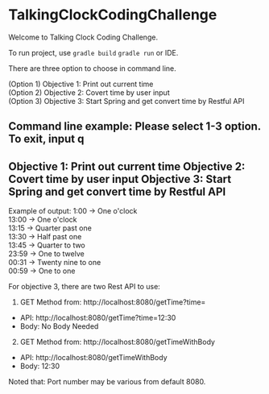 
# TalkingClockCodingChallenge
Welcome to Talking Clock Coding Challenge. 

To run project, use 
  `gradle build` 
  `gradle run` or IDE.
  

There are three option to choose in command line.

(Option 1) Objective 1: Print out current time <br />
(Option 2) Objective 2: Covert time by user input <br />
(Option 3) Objective 3: Start Spring and get convert time by Restful API <br />

Command line example:
Please select 1-3 option. To exit, input q
-----------------------------------------------------------
Objective 1: Print out current time
Objective 2: Covert time by user input
Objective 3: Start Spring and get convert time by Restful API
-----------------------------------------------------------

Example of output:
1:00  -> One o'clock <br />
13:00 -> One o'clock <br />
13:15 -> Quarter past one <br />
13:30 -> Half past one <br />
13:45 -> Quarter to two <br />
23:59 -> One to twelve <br />
00:31 -> Twenty nine to one <br />
00:59 -> One to one <br />

For objective 3, there are two Rest API to use:
1. GET Method from: http://localhost:8080/getTime?time=<time>
  - API: http://localhost:8080/getTime?time=12:30
  - Body: No Body Needed
  
2. GET Method from: http://localhost:8080/getTimeWithBody
  - API: http://localhost:8080/getTimeWithBody
  - Body: 12:30
  
Noted that: Port number may be various from default 8080.
